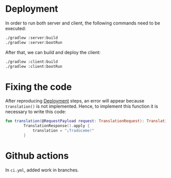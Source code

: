 # Deployment
In order to run both server and client, the following commands need to be executed:
```bash
./gradlew :server:build
./gradlew :server:bootRun
```

After that, we can build and deploy the client:
```bash
./gradlew :client:build
./gradlew :client:bootRun
```

# Fixing the code
After reproducing [Deployment](#deployment) steps, an error will appear because `translation()` is not implemented. Hence, to implement this function it is necessary to write this code:

```Kotlin
fun translation(@RequestPayload request: TranslationRequest): TranslationResponse = 
        TranslationResponse().apply {
            translation = "¡Tradúceme!"
        }
```

# Github actions
In `ci.yml`, added work in branches.